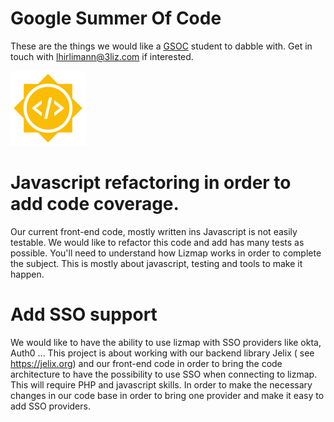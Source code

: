 # Google Summer Of Code

These are the things we would like a [GSOC](https://summerofcode.withgoogle.com/) student to dabble with. Get
in touch with lhirlimann@3liz.com if interested.

![Google Summer Of Code](./media/gsoc.png)

# Javascript refactoring in order to add code coverage.

Our current front-end code, mostly written ins Javascript is not easily testable. We would like to refactor 
this code and add has many tests as possible. You'll need to understand how Lizmap works in order to complete 
the subject. This is mostly about javascript, testing and tools to make it happen.

# Add SSO support 

We would like to have the ability to use lizmap with SSO providers like okta, Auth0 ...
This project is about working with our backend library Jelix ( see https://jelix.org) and our front-end code
in order to bring the code architecture to have the possibility to use SSO when connecting to lizmap.
This will require PHP and javascript skills. In order to make the necessary changes in our code base in order
to bring one provider and make it easy to add SSO providers.
